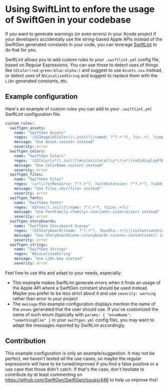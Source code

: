 # Using SwiftLint to enfore the usage of SwiftGen in your codebase

If you want to generate warnings (or even errors) in your Xcode project if your developers accidentally use the string-based Apple APIs instead of the SwiftGen generated constants in your code, you can leverage [SwiftLint](https://github.com/Realm/SwiftLint) to do that for you.

SwiftLint allows you to add custom rules to your `.swiftlint.yml` config file, based on Regular Expressions.
You can use those to detect uses of things like `UIColor(red:green:blue:alpha:)` and suggest to use `Assets.xxx` instead, or detect uses of `NSLocalizedString` and suggest to replace them with the `L10n` generated constants, etc.

## Example configuration

Here's an example of custom rules you can add to your `.swiftlint.yml` SwiftLint configuration file:

```yaml
custom_rules:
  swiftgen_assets:
    name: "SwiftGen Assets"
    regex: '(UIImage|UIColor)(\.init)?\(named: ?"?.+"?(, ?in:.+?, ?compatibleWith:.+?)?\)|#imageLiteral\(resourceName: ?".+"\)'
    message: "Use Asset.<asset> instead"
    severity: error
  swiftgen_colors:
    name: "SwiftGen Colors"
    regex: '(UIColor\s*(\.init)?|#colorLiteral)\s*\(\s*((red|displayP3Red):.+?,\s*green:.+?,\s*blue:.+?,\s*alpha:.+?)|(white:.+?,alpha:.+?)|(hue:.+?,saturation:.+?,brightness:.+?,alpha:.+?)\)'
    message: "Use ColorName.<color> instead"
    severity: error
  swiftgen_files:
    name: "SwiftGen Files"
    regex: '(url\(forResource: ?"?.+"?, ?withExtension: ?"?.+"?, ?subdirectory: ?"?.+"?(, ?localization: ?"?.+"?)?\))|(path\(forResource: ?"?.+"?, ?ofType: ?"?.+"?(, ?inDirectory: ?"?.+"?(, ?forLocalization: ?"?.+"?)?)?\))'
    message: "Use Files.<dir/file> instead"
    severity: error
  swiftgen_fonts:
    name: "SwiftGen Fonts"
    regex: 'UIFont(\.init)?\(name: ?"?.+"?, ?size:.+?\)'
    message: "Use FontFamily.<family>.<variant>.size(<size>) instead"
    severity: error
  swiftgen_storyboards:
    name: "SwiftGen Storyboard Scenes"
    regex: '(UIStoryboard\(name: ?"?.+"?, ?bundle:.+\))|(instantiateViewController\(withIdentifier:.+?\))|(instantiateInitialViewController\(\))'
    message: "Use StoryboardScene.<storyboard>.<scene>.instantiate() instead"
    severity: error
  swiftgen_strings:
    name: "SwiftGen Strings"
    regex: 'NSLocalizedString'
    message: "Use L10n.key instead"
    severity: error
```

Feel free to use this and adapt to your needs, especially:

* This example makes SwiftLint generate _errors_ when it finds an usage of the Apple API where a SwiftGen constant should be used instead. Maybe you prefer to be less strict about it and use `severity: warning` rather than error in your project
* The `message` this example configuration displays mention the name of the `enums` generated that the user should use. If you've customized the name of such enum (typically with `params: { "enumName": "somethingElse" }` in your `swiftgen.yml` config file), you may want to adapt the messages reported by SwiftLint accordingly.

## Contribution

This example configuration is only an example/suggestion. It may not be perfect, we haven't tested _all_ the use cases, so maybe the regular expressions will have to be tuned/improved if you find a false positive or a use case that those didn't catch. If that's the case, don't hesitate to contribute by at least commenting on https://github.com/SwiftGen/SwiftGen/issues/446 to help us improve this!
